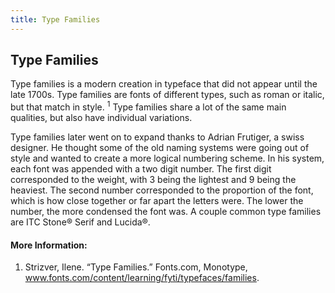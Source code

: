 ```yaml
---
title: Type Families
---
```

## Type Families

  Type families is a modern creation in typeface that did not appear until the late 1700s. Type families are fonts of different types, such as roman or italic, but that match in style. <sup>1</sup> Type families share a lot of the same main qualities, but also have individual variations. 

  Type families later went on to expand thanks to Adrian Frutiger, a swiss designer. He thought some of the old naming systems were going out of style and wanted to create a more logical numbering scheme. In his system, each font was appended with a two digit number. The first digit corresponded to the weight, with 3 being the lightest and 9 being the heaviest. The second number corresponded to the proportion of the font, which is how close together or far apart the letters were. The lower the number, the more condensed the font was. A couple common type families are ITC Stone® Serif and Lucida®. 

#### More Information:
1. Strizver, Ilene. “Type Families.” Fonts.com, Monotype, www.fonts.com/content/learning/fyti/typefaces/families.


